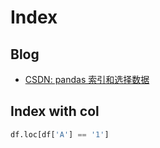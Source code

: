 # Index

## Blog

- [CSDN: pandas 索引和选择数据](https://blog.csdn.net/flyfish5/article/details/79852938)

## Index with col

```python
df.loc[df['A'] == '1']
```
